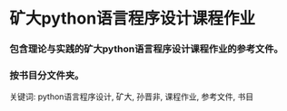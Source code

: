 # 矿大python语言程序设计课程作业

### 包含理论与实践的矿大python语言程序设计课程作业的参考文件。

### 按书目分文件夹。


关键词: python语言程序设计, 矿大, 孙晋非, 课程作业, 参考文件, 书目